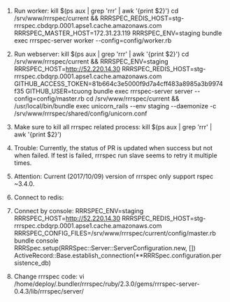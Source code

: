 1. Run worker:
kill $(ps aux | grep 'rrr' | awk '{print $2}')
cd /srv/www/rrrspec/current && RRRSPEC_REDIS_HOST=stg-rrrspec.cbdqrp.0001.apse1.cache.amazonaws.com RRRSPEC_MASTER_HOST=172.31.23.119 RRRSPEC_ENV=staging bundle exec rrrspec-server worker --config=config/worker.rb

2. Run webserver:
kill $(ps aux | grep 'rrr' | awk '{print $2}')
cd /srv/www/rrrspec/current && RRRSPEC_ENV=staging RRRSPEC_HOST=http://52.220.14.30 RRRSPEC_REDIS_HOST=stg-rrrspec.cbdqrp.0001.apse1.cache.amazonaws.com GITHUB_ACCESS_TOKEN=81b664c3e5000f9d7a4cff483a8985a3b9974f35  GITHUB_USER=tcuong  bundle exec rrrspec-server server --config=config/master.rb
cd /srv/www/rrrspec/current && /usr/local/bin/bundle exec unicorn_rails --env staging --daemonize -c /srv/www/rrrspec/shared/config/unicorn.conf

3. Make sure to kill all rrrspec related process:
kill $(ps aux | grep 'rrr' | awk '{print $2}')

4. Trouble:
Currently, the status of PR is updated when success but not when failed.
If test is failed, rrrspec run slave seems to retry it multiple times.

5. Attention:
Current (2017/10/09) version of rrrspec only support rspec ~3.4.0.

6. Connect to redis:

7. Connect by console:
RRRSPEC_ENV=staging RRRSPEC_HOST=http://52.220.14.30 RRRSPEC_REDIS_HOST=stg-rrrspec.cbdqrp.0001.apse1.cache.amazonaws.com RRRSPEC_CONFIG_FILES=/srv/www/rrrspec/current/config/master.rb bundle console
RRRSpec.setup(RRRSpec::Server::ServerConfiguration.new, [])
ActiveRecord::Base.establish_connection(**RRRSpec.configuration.persistence_db) 

8. Change rrrspec code:
vi /home/deploy/.bundler/rrrspec/ruby/2.3.0/gems/rrrspec-server-0.4.3/lib/rrrspec/server/